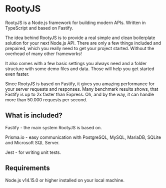 # RootyJS

RootyJS is a Node.js framework for building modern APIs. Written in TypeScript and based on Fastify.

The idea behind RootyJS is to provide a real simple and clean boilerplate solution for your next Node.js API. There are only a few things included and prepaired, which you really need to get your project started. Without the overhead of many other frameworks!

It also comes with a few basic settings you always need and a folder structure with some demo files and data. Those will help you get started even faster.

Since RootyJS is based on Fastify, it gives you amazing performance for your server requests and responses. Many benchmark results shows, that Fastify is up to 2x faster than Express. Oh, and by the way, it can handle more than 50.000 requests per second.

## What is included?

Fastify - the main system RootyJS is based on.

Prisma.io - easy communication with PostgreSQL, MySQL, MariaDB, SQLite and Microsoft SQL Server.

Jest - for writing unit tests.

## Requirements

Node.js v14.15.0 or higher installed on your local machine.
